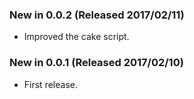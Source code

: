### New in 0.0.2 (Released 2017/02/11)
* Improved the cake script.

### New in 0.0.1 (Released 2017/02/10)
* First release.